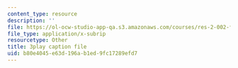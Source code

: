 ```yaml
---
content_type: resource
description: ''
file: https://ol-ocw-studio-app-qa.s3.amazonaws.com/courses/res-2-002-finite-element-procedures-for-solids-and-structures-spring-2010/b80e4045e63d196ab1ed9fc17289efd7_NJUIkyavUD4.srt
file_type: application/x-subrip
resourcetype: Other
title: 3play caption file
uid: b80e4045-e63d-196a-b1ed-9fc17289efd7
---
```

